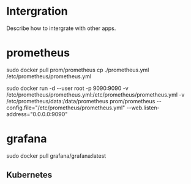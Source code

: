 # Intergration

Describe how to intergrate with other apps.

# prometheus

sudo docker pull prom/prometheus
cp ./prometheus.yml /etc/prometheus/prometheus.yml

sudo docker run -d --user root -p 9090:9090 -v /etc/prometheus/prometheus.yml:/etc/prometheus/prometheus.yml -v /etc/prometheus/data:/data/prometheus prom/prometheus --config.file="/etc/prometheus/prometheus.yml" --web.listen-address="0.0.0.0:9090"

# grafana

sudo docker pull grafana/grafana:latest

## Kubernetes
